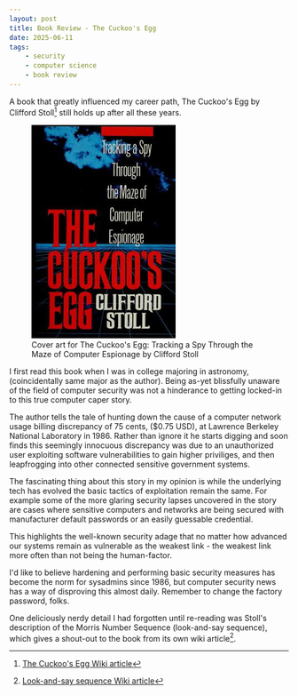 ```yaml
---
layout: post
title: Book Review - The Cuckoo's Egg
date: 2025-06-11
tags: 
    - security
    - computer science
    - book review
---  
```


A book that greatly influenced my career path, The Cuckoo's Egg by Clifford Stoll[^fn-1] still holds up after all these years. 

<figure>
    <img class="center-img" src="/assets/img/The_Cuckoo's_Egg.jpg" title="The Cuckoo's Egg book cover">
    <figcaption>Cover art for The Cuckoo's Egg: Tracking a Spy Through the Maze of Computer Espionage by Clifford Stoll</figcaption>
</figure>

I first read this book when I was in college majoring in astronomy, (coincidentally same major as the author). Being as-yet blissfully unaware of the field of computer security was not a hinderance to getting locked-in to this true computer caper story.

The author tells the tale of hunting down the cause of a computer network usage billing discrepancy of 75 cents, ($0.75 USD), at Lawrence Berkeley National Laboratory in 1986. Rather than ignore it he starts digging and soon finds this seemingly innocuous discrepancy was due to an unauthorized user exploiting software vulnerabilities to gain higher priviliges, and then leapfrogging into other connected sensitive government systems. 

The fascinating thing about this story in my opinion is while the underlying tech has evolved the basic tactics of exploitation remain the same. For example some of the more glaring security lapses uncovered in the story are cases where sensitive computers and networks are being secured with manufacturer default passwords or an easily guessable credential.

This highlights the well-known security adage that no matter how advanced our systems remain as vulnerable as the weakest link - the weakest link more often than not being the human-factor. 

I'd like to believe hardening and performing basic security measures has become the norm for sysadmins since 1986, but computer security news has a way of disproving this almost daily. Remember to change the factory password, folks. 

One deliciously nerdy detail I had forgotten until re-reading was Stoll's description of the Morris Number Sequence (look-and-say sequence), which gives a shout-out to the book from its own wiki article[^fn-2].

[^fn-1]: [The Cuckoo's Egg Wiki article](https://en.wikipedia.org/wiki/The_Cuckoo's_Egg_(book))
[^fn-2]: [Look-and-say sequence Wiki article](https://en.wikipedia.org/wiki/Look-and-say_sequence#Popularization)